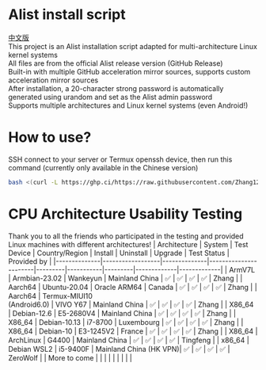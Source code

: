 # Alist install script
[中文版](https://github.com/Zhang12334/Alist_install_bash/blob/main/README.md)<br>
This project is an Alist installation script adapted for multi-architecture Linux kernel systems<br>
All files are from the official Alist release version (GitHub Release)<br>
Built-in with multiple GitHub acceleration mirror sources, supports custom acceleration mirror sources<br>
After installation, a 20-character strong password is automatically generated using urandom and set as the Alist admin password<br>
Supports multiple architectures and Linux kernel systems (even Android!)<br>
# How to use?
SSH connect to your server or Termux openssh device, then run this command (currently only available in the Chinese version)<br>
```bash
bash <(curl -L https://ghp.ci/https://raw.githubusercontent.com/Zhang12334/Alist_install_bash/refs/heads/main/run.sh)
```
# CPU Architecture Usability Testing
Thank you to all the friends who participated in the testing and provided Linux machines with different architectures!
| Architecture | System           | Test Device  | Country/Region        | Install | Uninstall | Upgrade | Test Status | Provided by |
|--------------|------------------|--------------|-----------------------|---------|-----------|---------|-------------|-------------|
| ArmV7L       | Armbian-23.02     | Wankeyun     | Mainland China        | ✅      | ✅        | ✅      | ✅          | Zhang       |
| Aarch64      | Ubuntu-20.04      | Oracle ARM64 | Canada                | ✅      | ✅        | ✅      | ✅          | Zhang       |
| Aarch64      | Termux-MIUI10<br>(Android6.0) | VIVO Y67     | Mainland China        | ✅      | ✅        | ✅      | ✅          | Zhang       |
| X86_64       | Debian-12.6       | E5-2680V4    | Mainland China        | ✅      | ✅        | ✅      | ✅          | Zhang       |
| X86_64       | Debian-10.13      | i7-8700      | Luxembourg            | ✅      | ✅        | ✅      | ✅          | Zhang       |
| X86_64       | Debian-10         | E3-1245V2    | France                | ✅      | ✅        | ✅      | ✅          | Zhang       |
| X86_64       | ArchLinux         | G4400        | Mainland China        | ✅      | ✅        | ✅      | ✅          | Tingfeng    |
| x86_64       | Debian WSL2       | i5-9400F     | Mainland China (HK VPN)| ✅        |    ✅       |      ✅   |      ✅      | ZeroWolf    |
| More to come |                  |              |                       |         |           |         |             |             |

